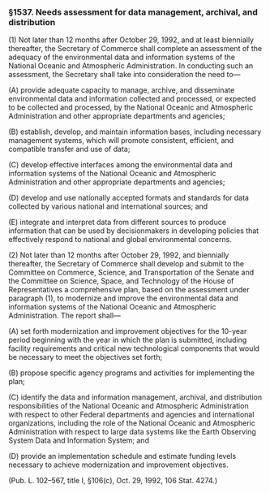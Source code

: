 ### §1537. Needs assessment for data management, archival, and distribution ###

(1) Not later than 12 months after October 29, 1992, and at least biennially thereafter, the Secretary of Commerce shall complete an assessment of the adequacy of the environmental data and information systems of the National Oceanic and Atmospheric Administration. In conducting such an assessment, the Secretary shall take into consideration the need to—

(A) provide adequate capacity to manage, archive, and disseminate environmental data and information collected and processed, or expected to be collected and processed, by the National Oceanic and Atmospheric Administration and other appropriate departments and agencies;

(B) establish, develop, and maintain information bases, including necessary management systems, which will promote consistent, efficient, and compatible transfer and use of data;

(C) develop effective interfaces among the environmental data and information systems of the National Oceanic and Atmospheric Administration and other appropriate departments and agencies;

(D) develop and use nationally accepted formats and standards for data collected by various national and international sources; and

(E) integrate and interpret data from different sources to produce information that can be used by decisionmakers in developing policies that effectively respond to national and global environmental concerns.

(2) Not later than 12 months after October 29, 1992, and biennially thereafter, the Secretary of Commerce shall develop and submit to the Committee on Commerce, Science, and Transportation of the Senate and the Committee on Science, Space, and Technology of the House of Representatives a comprehensive plan, based on the assessment under paragraph (1), to modernize and improve the environmental data and information systems of the National Oceanic and Atmospheric Administration. The report shall—

(A) set forth modernization and improvement objectives for the 10-year period beginning with the year in which the plan is submitted, including facility requirements and critical new technological components that would be necessary to meet the objectives set forth;

(B) propose specific agency programs and activities for implementing the plan;

(C) identify the data and information management, archival, and distribution responsibilities of the National Oceanic and Atmospheric Administration with respect to other Federal departments and agencies and international organizations, including the role of the National Oceanic and Atmospheric Administration with respect to large data systems like the Earth Observing System Data and Information System; and

(D) provide an implementation schedule and estimate funding levels necessary to achieve modernization and improvement objectives.

(Pub. L. 102–567, title I, §106(c), Oct. 29, 1992, 106 Stat. 4274.)